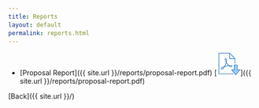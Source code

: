 ```yaml
---
title: Reports
layout: default
permalink: reports.html
---
```


* [Proposal Report]({{ site.url }}/reports/proposal-report.pdf) [![Proposal](/icons/pdf-icon.png)]({{ site.url }}/reports/proposal-report.pdf)

[Back]({{ site.url }}/)
